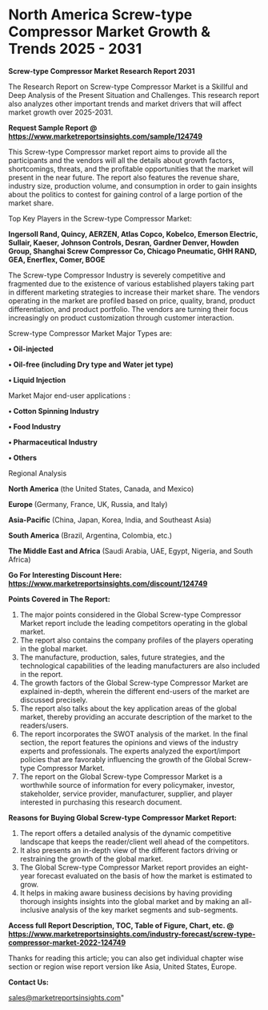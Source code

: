 # North America Screw-type Compressor Market Growth & Trends 2025 - 2031

<strong>Screw-type Compressor Market Research Report 2031</strong>

The Research Report on Screw-type Compressor Market is a Skillful and Deep Analysis of the Present Situation and Challenges. This research report also analyzes other important trends and market drivers that will affect market growth over 2025-2031.

<strong>Request Sample Report @ <a href=https://www.marketreportsinsights.com/sample/124749>https://www.marketreportsinsights.com/sample/124749</a></strong>

This Screw-type Compressor market report aims to provide all the participants and the vendors will all the details about growth factors, shortcomings, threats, and the profitable opportunities that the market will present in the near future. The report also features the revenue share, industry size, production volume, and consumption in order to gain insights about the politics to contest for gaining control of a large portion of the market share.

Top Key Players in the Screw-type Compressor Market:

<strong>Ingersoll Rand, Quincy, AERZEN, Atlas Copco, Kobelco, Emerson Electric, Sullair, Kaeser, Johnson Controls, Desran, Gardner Denver, Howden Group, Shanghai Screw Compressor Co, Chicago Pneumatic, GHH RAND, GEA, Enerflex, Comer, BOGE</strong>

The Screw-type Compressor Industry is severely competitive and fragmented due to the existence of various established players taking part in different marketing strategies to increase their market share. The vendors operating in the market are profiled based on price, quality, brand, product differentiation, and product portfolio. The vendors are turning their focus increasingly on product customization through customer interaction.

Screw-type Compressor Market Major Types are:

<strong>• Oil-injected

• Oil-free (including Dry type and Water jet type)

• Liquid Injection</strong>

Market Major end-user applications :

<strong>• Cotton Spinning Industry

• Food Industry

• Pharmaceutical Industry

• Others</strong>

Regional Analysis

</u><strong><b>North America</b></strong> (the United States, Canada, and Mexico)

<strong><b>Europe </b></strong>(Germany, France, UK, Russia, and Italy)

<strong><b>Asia-Pacific</b></strong> (China, Japan, Korea, India, and Southeast Asia)

<strong><b>South America</b></strong> (Brazil, Argentina, Colombia, etc.)

<strong><b>The Middle East and Africa</b></strong> (Saudi Arabia, UAE, Egypt, Nigeria, and South Africa)

<strong>Go For Interesting Discount Here: <a href=https://www.marketreportsinsights.com/discount/124749>https://www.marketreportsinsights.com/discount/124749</a></strong>

<strong>Points Covered in The Report:</strong>
<ol>
  <li>The major points considered in the Global Screw-type Compressor Market report include the leading competitors operating in the global market.</li>
  <li>The report also contains the company profiles of the players operating in the global market.</li>
  <li>The manufacture, production, sales, future strategies, and the technological capabilities of the leading manufacturers are also included in the report.</li>
  <li>The growth factors of the Global Screw-type Compressor Market are explained in-depth, wherein the different end-users of the market are discussed precisely.</li>
  <li>The report also talks about the key application areas of the global market, thereby providing an accurate description of the market to the readers/users.</li>
  <li>The report incorporates the SWOT analysis of the market. In the final section, the report features the opinions and views of the industry experts and professionals. The experts analyzed the export/import policies that are favorably influencing the growth of the Global Screw-type Compressor Market.</li>
  <li>The report on the Global Screw-type Compressor Market is a worthwhile source of information for every policymaker, investor, stakeholder, service provider, manufacturer, supplier, and player interested in purchasing this research document.</li>
</ol>
<strong>Reasons for Buying Global Screw-type Compressor Market Report:</strong>

<ol>
  <li>The report offers a detailed analysis of the dynamic competitive landscape that keeps the reader/client well ahead of the competitors.</li>
  <li>It also presents an in-depth view of the different factors driving or restraining the growth of the global market.</li>
  <li>The Global Screw-type Compressor Market report provides an eight-year forecast evaluated on the basis of how the market is estimated to grow.</li>
  <li>It helps in making aware business decisions by having providing thorough insights insights into the global market and by making an all-inclusive analysis of the key market segments and sub-segments.</li>
</ol>
<strong>Access full Report Description, TOC, Table of Figure, Chart, etc. @ <a href=https://www.marketreportsinsights.com/industry-forecast/screw-type-compressor-market-2022-124749>https://www.marketreportsinsights.com/industry-forecast/screw-type-compressor-market-2022-124749</a></strong>


Thanks for reading this article; you can also get individual chapter wise section or region wise report version like Asia, United States, Europe.

<strong>Contact Us:</strong>

sales@marketreportsinsights.com"
